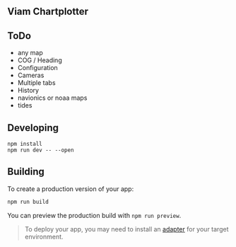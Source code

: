 ## Viam Chartplotter

## ToDo
* any map
* COG / Heading
* Configuration
* Cameras
* Multiple tabs
* History
* navionics or noaa maps
* tides



## Developing

```
npm install
npm run dev -- --open
```

## Building

To create a production version of your app:

```bash
npm run build
```

You can preview the production build with `npm run preview`.

> To deploy your app, you may need to install an [adapter](https://kit.svelte.dev/docs/adapters) for your target environment.
